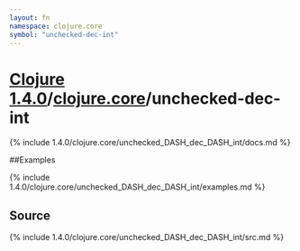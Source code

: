 ```yaml
---
layout: fn
namespace: clojure.core
symbol: "unchecked-dec-int"
---
```


# [Clojure 1.4.0](../../)/[clojure.core](../)/unchecked-dec-int

{% include 1.4.0/clojure.core/unchecked_DASH_dec_DASH_int/docs.md %}

##Examples

{% include 1.4.0/clojure.core/unchecked_DASH_dec_DASH_int/examples.md %}
## Source
{% include 1.4.0/clojure.core/unchecked_DASH_dec_DASH_int/src.md %}

